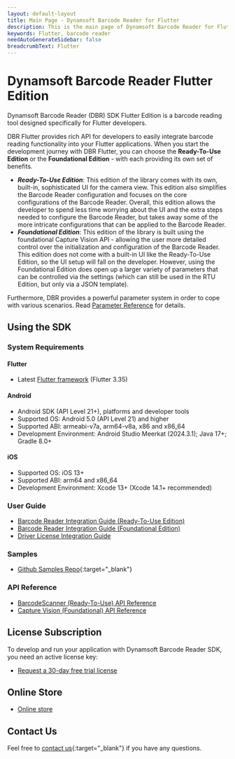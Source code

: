 ```yaml
---
layout: default-layout
title: Main Page - Dynamsoft Barcode Reader for Flutter
description: This is the main page of Dynamsoft Barcode Reader for Flutter SDK.
keywords: Flutter, barcode reader
needAutoGenerateSidebar: false
breadcrumbText: Flutter
---
```


# Dynamsoft Barcode Reader Flutter Edition

Dynamsoft Barcode Reader (DBR) SDK Flutter Edition is a barcode reading tool designed specifically for Flutter developers.

DBR Flutter provides rich API for developers to easily integrate barcode reading functionality into your Flutter applications. When you start the development journey with DBR Flutter, you can choose the **Ready-To-Use Edition** or the **Foundational Edition** - with each providing its own set of benefits.

- ***Ready-To-Use Edition***: This edition of the library comes with its own, built-in, sophisticated UI for the camera view. This edition also simplifies the Barcode Reader configuration and focuses on the core configurations of the Barcode Reader. Overall, this edition allows the developer to spend less time worrying about the UI and the extra steps needed to configure the Barcode Reader, but takes away some of the more intricate configurations that can be applied to the Barcode Reader.
- ***Foundational Edition***: This edition of the library is built using the foundational Capture Vision API - allowing the user more detailed control over the initialization and configuration of the Barcode Reader. This edition does not come with a built-in UI like the Ready-To-Use Edition, so the UI setup will fall on the developer. However, using the Foundational Edition does open up a larger variety of parameters that can be controlled via the settings (which can still be used in the RTU Edition, but only via a JSON template).

Furthermore, DBR provides a powerful parameter system in order to cope with various scenarios. Read <a href="{{ site.dcvb_parameters }}file/index.html">Parameter Reference</a> for details.

## Using the SDK

### System Requirements

#### Flutter

- Latest [Flutter framework](https://flutter.dev/) (Flutter 3.35)

#### Android

- Android SDK (API Level 21+), platforms and developer tools
- Supported OS: Android 5.0 (API Level 21) and higher
- Supported ABI: armeabi-v7a, arm64-v8a, x86 and x86_64
- Development Environment: Android Studio Meerkat (2024.3.1); Java 17+; Gradle 8.0+

#### iOS

- Supported OS: iOS 13+
- Supported ABI: arm64 and x86_64
- Development Environment: Xcode 13+ (Xcode 14.1+ recommended)

### User Guide

* [Barcode Reader Integration Guide (Ready-To-Use Edition)](user-guide.md)
* [Barcode Reader Integration Guide (Foundational Edition)](foundational-user-guide.md)
* [Driver License Integration Guide](driver-license-user-guide.md)

### Samples

* [Github Samples Repo](https://github.com/dynamsoft/barcode-reader-flutter-samples){:target="_blank"}

### API Reference

* [BarcodeScanner (Ready-To-Use) API Reference](api-reference/barcode-scanner/index.md)
* [Capture Vision (Foundational) API Reference](api-reference/index.md)

<!-- ## Release Notes

* [Version 11.x](release-notes/Flutter-11.html)
* [Version 10.x](release-notes/Flutter-10.html) -->

## License Subscription

To develop and run your application with Dynamsoft Barcode Reader SDK, you need an active license key:

* <a href="https://www.dynamsoft.com/customer/license/trialLicense?utm_source=docs&product=dbr&package=mobile" target="_blank">Request a 30-day free trial license</a>

## Online Store

* <a href="https://www.dynamsoft.com/store/dynamsoft-barcode-reader/#mobile" target="_blank">Online store</a>

## Contact Us

Feel free to [contact us](https://www.dynamsoft.com/company/customer-service/#contact){:target="_blank"} if you have any questions.
